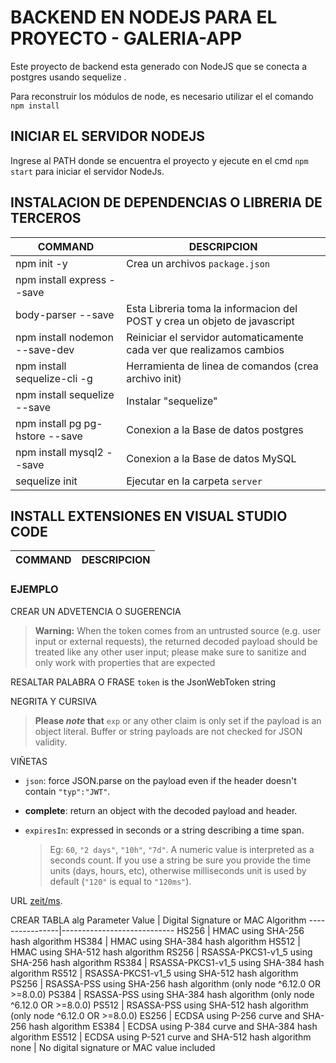 BACKEND EN NODEJS PARA EL PROYECTO - GALERIA-APP
======================================================
Este proyecto de backend esta generado con NodeJS 
que se conecta a postgres usando sequelize .

Para reconstruir los módulos de node, es necesario utilizar el  el comando `npm install`


INICIAR EL SERVIDOR NODEJS
------------------------------------------------------
Ingrese al PATH donde se encuentra el proyecto y ejecute en el cmd `npm start` para iniciar el servidor NodeJs.


INSTALACION DE DEPENDENCIAS O LIBRERIA DE TERCEROS
------------------------------------------------------

COMMAND | DESCRIPCION
----------------|----------------------------
npm init -y | Crea un archivos `package.json`
npm install express --save |
body-parser --save | Esta Libreria toma la informacion del POST y crea un objeto de javascript
npm install nodemon --save-dev | Reiniciar el servidor automaticamente cada ver que realizamos cambios
npm install sequelize-cli -g | Herramienta de linea de comandos (crea archivo init)
npm install sequelize --save | Instalar "sequelize"
npm install pg pg-hstore --save | Conexion a la Base de datos postgres
npm install mysql2 --save | Conexion a la Base de datos MySQL
sequelize init | Ejecutar en la carpeta `server`





INSTALL EXTENSIONES EN VISUAL STUDIO  CODE
------------------------------------------------------
COMMAND | DESCRIPCION
----------------|----------------------------



















### EJEMPLO

CREAR UN ADVETENCIA O SUGERENCIA
> __Warning:__ When the token comes from an untrusted source (e.g. user input or external requests), the returned decoded payload should be treated like any other user input; please make sure to sanitize and only work with properties that are expected

RESALTAR PALABRA O FRASE
`token` is the JsonWebToken string

NEGRITA Y CURSIVA
> **Please _note_ that** `exp` or any other claim is only set if the payload is an object literal. Buffer or string payloads are not checked for JSON validity.

VIÑETAS
* `json`: force JSON.parse on the payload even if the header doesn't contain `"typ":"JWT"`.
* **complete**: return an object with the decoded payload and header.

* `expiresIn`: expressed in seconds or a string describing a time span.
  > Eg: `60`, `"2 days"`, `"10h"`, `"7d"`. A numeric value is interpreted as a seconds count. If you use a string be sure you provide the time units (days, hours, etc), otherwise milliseconds unit is used by default (`"120"` is equal to `"120ms"`).

URL
[zeit/ms](https://github.com/zeit/ms). 

CREAR TABLA
alg Parameter Value | Digital Signature or MAC Algorithm
----------------|----------------------------
HS256 | HMAC using SHA-256 hash algorithm
HS384 | HMAC using SHA-384 hash algorithm
HS512 | HMAC using SHA-512 hash algorithm
RS256 | RSASSA-PKCS1-v1_5 using SHA-256 hash algorithm
RS384 | RSASSA-PKCS1-v1_5 using SHA-384 hash algorithm
RS512 | RSASSA-PKCS1-v1_5 using SHA-512 hash algorithm
PS256 | RSASSA-PSS using SHA-256 hash algorithm (only node ^6.12.0 OR >=8.0.0)
PS384 | RSASSA-PSS using SHA-384 hash algorithm (only node ^6.12.0 OR >=8.0.0)
PS512 | RSASSA-PSS using SHA-512 hash algorithm (only node ^6.12.0 OR >=8.0.0)
ES256 | ECDSA using P-256 curve and SHA-256 hash algorithm
ES384 | ECDSA using P-384 curve and SHA-384 hash algorithm
ES512 | ECDSA using P-521 curve and SHA-512 hash algorithm
none | No digital signature or MAC value included